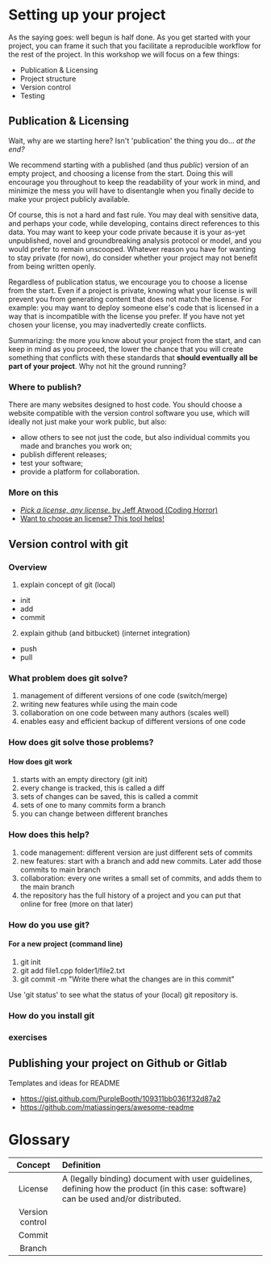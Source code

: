 # Setting up your project

As the saying goes: well begun is half done. As you get started with your project, you can frame it such that you facilitate a reproducible workflow for the rest of the project. In this workshop we will focus on a few things:
* Publication & Licensing
* Project structure
* Version control
* Testing

## Publication & Licensing

Wait, why are we starting here? Isn't 'publication' the thing you do... _at the end?_

We recommend starting with a published (and thus _public_) version of an empty project, and choosing a license from the start. Doing this will encourage you throughout to keep the readability of your work in mind, and minimize the mess you will have to disentangle when you finally decide to make your project publicly available.

Of course, this is not a hard and fast rule. You may deal with sensitive data, and perhaps your code, while developing, contains direct references to this data. You may want to keep your code private because it is your as-yet unpublished, novel and groundbreaking analysis protocol or model, and you would prefer to remain unscooped. Whatever reason you have for wanting to stay private (for now), do consider whether your project may not benefit from being written openly.

Regardless of publication status, we encourage you to choose a license from the start. Even if a project is private, knowing what your license is will prevent you from generating content that does not match the license. For example: you may want to deploy someone else's code that is licensed in a way that is incompatible with the license you prefer. If you have not yet chosen your license, you may inadvertedly create conflicts.

Summarizing: the more you know about your project from the start, and can keep in mind as you proceed, the lower the chance that you will create something that conflicts with these standards that **should eventually all be part of your project**. Why not hit the ground running?

### Where to publish?

There are many websites designed to host code. You should choose a website compatible with the version control software you use, which will ideally not just make your work public, but also:
- allow others to see not just the code, but also individual commits you made and branches you work on;
- publish different releases;
- test your software;
- provide a platform for collaboration.




### More on this
* [_Pick a license, any license._ by Jeff Atwood (Coding Horror)](https://blog.codinghorror.com/pick-a-license-any-license/)
* [Want to choose an license? This tool helps!](https://choosealicense.com)



## Version control with git 
### Overview

1. explain concept of git (local)
  * init
  * add
  * commit
2. explain github (and bitbucket) (internet integration) 
  * push
  * pull
        
### What problem does git solve?

1. management of different versions of one code (switch/merge)
2. writing new features while using the main code
3. collaboration on one code between many authors (scales well)
4. enables easy and efficient backup of different versions of one code

### How does git solve those problems?
#### How does git work

1. starts with an empty directory (git init)
2. every change is tracked, this is called a diff
3. sets of changes can be saved, this is called a commit
4. sets of one to many commits form a branch
5. you can change between different branches

### How does this help?

1. code management: different version are just different sets of commits
2. new features: start with a branch and add new commits. Later add those commits to main branch
3. collaboration: every one writes a small set of commits, and adds them to the main branch
4. the repository has the full history of a project and you can put that online for free (more on that later)

### How do you use git?
#### For a new project (command line)
1. git init
2. git add file1.cpp folder1/file2.txt
3. git commit -m "Write there what the changes are in this commit"

Use 'git status' to see what the status of your (local) git repository is.
### How do you install git

### exercises


## Publishing your project on Github or Gitlab





Templates and ideas for README
- https://gist.github.com/PurpleBooth/109311bb0361f32d87a2
- https://github.com/matiassingers/awesome-readme


# Glossary
| Concept | Definition |
|:-----------:|:-------------|
| License | A (legally binding) document with user guidelines, defining how the product (in this case: software) can be used and/or distributed. |
| Version control | |
| Commit | |
| Branch | |



